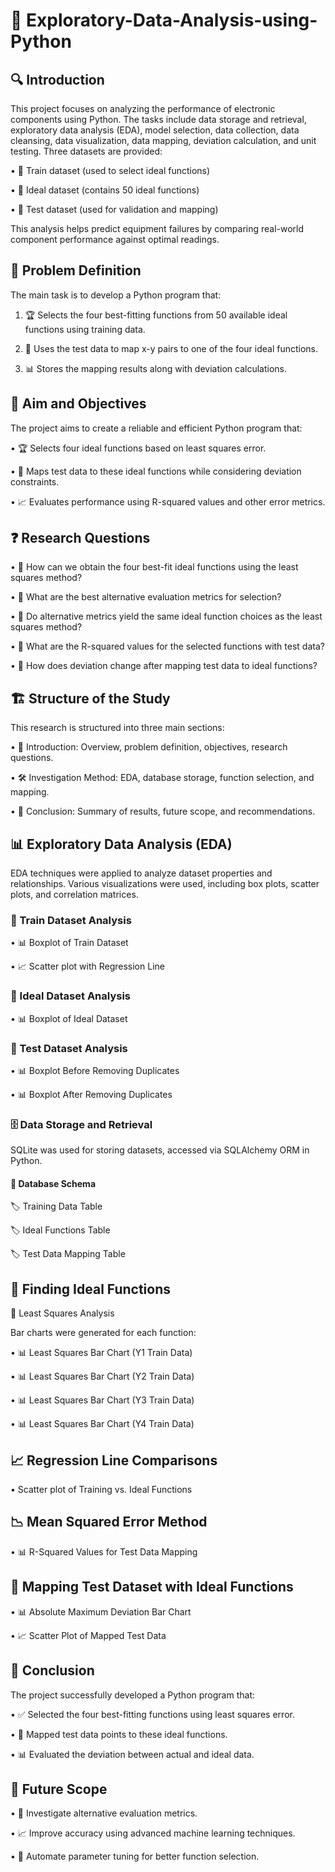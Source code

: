 # 📘 Exploratory-Data-Analysis-using-Python

## 🔍 Introduction

This project focuses on analyzing the performance of electronic components using Python. The tasks include data storage and retrieval, exploratory data analysis (EDA), model selection, data collection, data cleansing, data visualization, data mapping, deviation calculation, and unit testing. Three datasets are provided:

• 📂 Train dataset (used to select ideal functions)

• 📂 Ideal dataset (contains 50 ideal functions)

• 📂 Test dataset (used for validation and mapping)

This analysis helps predict equipment failures by comparing real-world component performance against optimal readings.

## 🎯 Problem Definition

The main task is to develop a Python program that:

1. 🏆 Selects the four best-fitting functions from 50 available ideal functions using training data.

2. 🔗 Uses the test data to map x-y pairs to one of the four ideal functions.

3. 📊 Stores the mapping results along with deviation calculations.

## 🎯 Aim and Objectives

The project aims to create a reliable and efficient Python program that:

• 🏆 Selects four ideal functions based on least squares error.

• 🔗 Maps test data to these ideal functions while considering deviation constraints.

• 📈 Evaluates performance using R-squared values and other error metrics.

## ❓ Research Questions

• 📌 How can we obtain the four best-fit ideal functions using the least squares method?

• 📌 What are the best alternative evaluation metrics for selection?

• 📌 Do alternative metrics yield the same ideal function choices as the least squares method?

• 📌 What are the R-squared values for the selected functions with test data?

• 📌 How does deviation change after mapping test data to ideal functions?

## 🏗 Structure of the Study

This research is structured into three main sections:

• 📖 Introduction: Overview, problem definition, objectives, research questions.

• 🛠 Investigation Method: EDA, database storage, function selection, and mapping.

• 📌 Conclusion: Summary of results, future scope, and recommendations.

## 📊 Exploratory Data Analysis (EDA)

EDA techniques were applied to analyze dataset properties and relationships. Various visualizations were used, including box plots, scatter plots, and correlation matrices.

### 📂 Train Dataset Analysis

• 📊 Boxplot of Train Dataset

• 📈 Scatter plot with Regression Line

### 📂 Ideal Dataset Analysis

• 📊 Boxplot of Ideal Dataset

### 📂 Test Dataset Analysis

• 📊 Boxplot Before Removing Duplicates

• 📊 Boxplot After Removing Duplicates

### 🗄 Data Storage and Retrieval

SQLite was used for storing datasets, accessed via SQLAlchemy ORM in Python.

#### 📌 Database Schema

🏷 Training Data Table

🏷 Ideal Functions Table

🏷 Test Data Mapping Table

## 🔎 Finding Ideal Functions

📐 Least Squares Analysis

Bar charts were generated for each function:

• 📊 Least Squares Bar Chart (Y1 Train Data)

• 📊 Least Squares Bar Chart (Y2 Train Data)

• 📊 Least Squares Bar Chart (Y3 Train Data)

• 📊 Least Squares Bar Chart (Y4 Train Data)

## 📈 Regression Line Comparisons

• Scatter plot of Training vs. Ideal Functions

## 📉 Mean Squared Error Method

• 📊 R-Squared Values for Test Data Mapping

## 🔗 Mapping Test Dataset with Ideal Functions

• 📊 Absolute Maximum Deviation Bar Chart

• 📈 Scatter Plot of Mapped Test Data

## 🏁 Conclusion

The project successfully developed a Python program that:

• ✅ Selected the four best-fitting functions using least squares error.

• 🔗 Mapped test data points to these ideal functions.

• 📊 Evaluated the deviation between actual and ideal data.

## 🚀 Future Scope

• 🔎 Investigate alternative evaluation metrics.

• 📈 Improve accuracy using advanced machine learning techniques.

• 🤖 Automate parameter tuning for better function selection.

